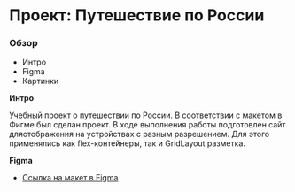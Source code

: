 # Проект: Путешествие по России

### Обзор
* Интро
* Figma
* Картинки

**Интро**

Учебный проект о путешествии по России.
В соответствии с макетом в Фигме был сделан проект. В ходе выполнения работы подготовлен сайт дляотображения на устройствах с разным разрешением. Для этого применялись как flex-контейнеры, так и GridLayout разметка.

**Figma**

* [Ссылка на макет в Figma](https://www.figma.com/file/5S2WSbEFL6awjVWJ0NWL8Q/Sprint-3_-Russia-_-desktop-mobile?node-id=28503%3A0)



